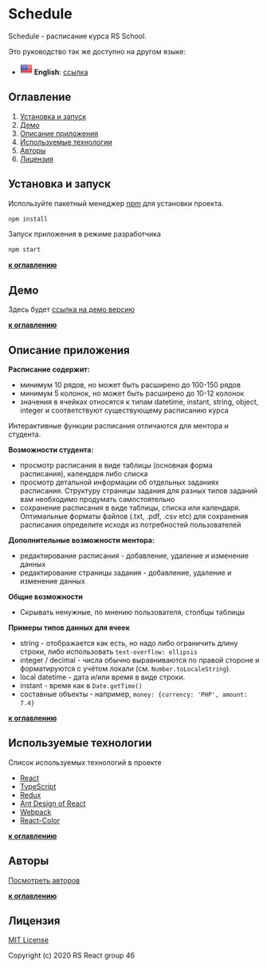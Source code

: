 # Schedule
Schedule - расписание курса RS School.

Это руководство так же доступно на другом языке:
 * ![en](https://raw.githubusercontent.com/gosquared/flags/master/flags/flags/shiny/24/United-States.png) **English**: [ссылка]()

## Оглавление
 1. [Установка и запуск](#setup)
 2. [Демо](#demo)
 3. [Описание приложения](#description)
 4. [Используемые технологии](#tech)
 5. [Авторы](#contributors)
 6. [Лицензия](#license)

 ## <a name="setup">Установка и запуск</a>

 Используйте пакетный менеджер [npm](https://www.npmjs.com/get-npm) для установки проекта.

 ```bash
 npm install
 ```

Запуск приложения в режиме разработчика

 ```bash
 npm start
 ```

  **[к оглавлению](#Оглавление)**

## <a name="demo">Демо</a>

Здесь будет [ссылка на демо версию]()

 **[к оглавлению](#Оглавление)**

## <a name="description">Описание приложения</a>

**Расписание содержит:**

* минимум 10 рядов, но может быть расширено до 100-150 рядов
* минимум 5 колонок, но может быть расширено до 10-12 колонок
* значения в ячейках относятся к типам datetime, instant, string, object, integer и соответствуют существующему расписанию курса

Интерактивные функции расписания отличаются для ментора и студента.

**Возможности студента:**

* просмотр расписания в виде таблицы (основная форма расписания), календаря либо списка
* просмотр детальной информации об отдельных заданиях расписания. Структуру страницы задания для разных типов заданий вам необходимо продумать самостоятельно
* сохранение расписания в виде таблицы, списка или календаря. Оптимальные форматы файлов (.txt, .pdf, .csv etc) для сохранения расписания определите исходя из потребностей пользователей

**Дополнительные возможности ментора:**

* редактирование расписания - добавление, удаление и изменение данных
* редактирование страницы задания - добавление, удаление и изменение данных

**Общие возможности**
* Скрывать ненужные, по мнению пользователя, столбцы таблицы

**Примеры типов данных для ячеек**
* string - отображается как есть, но надо либо ограничить длину строки, либо использовать `text-overflow: ellipsis`
* integer / decimal - числа обычно выравниваются по правой стороне и форматируются с учётом локали (см. `Number.toLocaleString`).
* local datetime - дата и/или время в виде строки.
* instant - время как в `Date.getTime()`
* составные объекты - например, `money: {currency: 'PHP', amount: 7.4}`

 **[к оглавлению](#Оглавление)**

## <a name="tech">Используемые технологии</a>

Список используемых технологий в проекте

- [React](https://reactjs.org/)
- [TypeScript](https://www.typescriptlang.org/)
- [Redux](https://redux.js.org/basics/usage-with-react)
- [Ant Design of React](https://ant.design/docs/react/introduce)
- [Webpack](https://webpack.js.org/)
- [React-Color](https://github.com/casesandberg/react-color)

 **[к оглавлению](#Оглавление)**

 ## <a name="contributors">Авторы</a>

 [Посмотреть авторов](https://github.com/Darzamat12/schedule/graphs/contributors)

 **[к оглавлению](#Оглавление)**

## <a name="license">Лицензия</a>

[MIT License](https://choosealicense.com/licenses/mit/)

Copyright (c) 2020 RS React group 46
